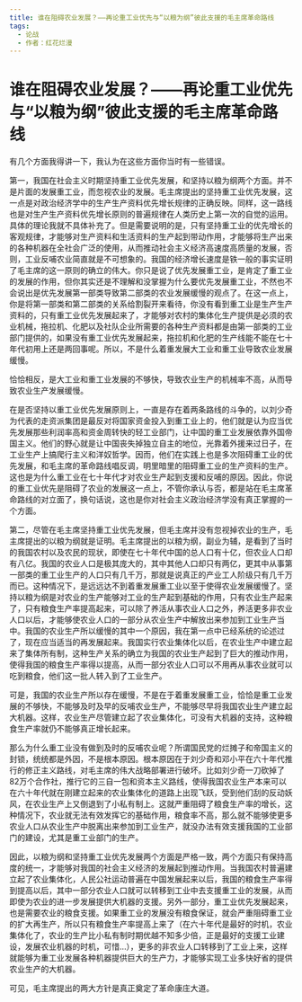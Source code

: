 ```yaml
---
title: 谁在阻碍农业发展？——再论重工业优先与“以粮为纲”彼此支援的毛主席革命路线
tags:
  - 论战
  - 作者：红花烂漫
---
```

# 谁在阻碍农业发展？——再论重工业优先与“以粮为纲”彼此支援的毛主席革命路线

有几个方面我得讲一下，我认为在这些方面你当时有一些错误。

第一，我国在社会主义时期坚持重工业优先发展，和坚持以粮为纲两个方面。并不是片面的发展重工业，而忽视农业的发展。毛主席提出的坚持重工业优先发展，这一点是对政治经济学中的生产生产资料优先增长规律的正确反映。同样，这一路线也是对生产生产资料优先增长原则的普遍规律在人类历史上第一次的自觉的运用。具体的理论我就不具体补充了。但是需要说明的是，只有坚持重工业的优先增长的客观规律，才能够对生产资料和生活资料的生产起到带动作用，才能够将生产出来的各种机器在全社会广泛的使用，从而推动社会主义经济高速度高质量的发展，否则，工业反哺农业简直就是不可想象的。我国的经济增长速度是铁一般的事实证明了毛主席的这一原则的确立的伟大。你只是说了优先发展重工业，是肯定了重工业的发展的作用，但你其实还是不理解和没掌握为什么要优先发展重工业，不然也不会说出是优先发展第一部类导致第二部类的农业发展缓慢的观点了。在这一点上，你是将第一部类和第二部类的关系给割裂开来看待，你没有看到重工业是生产生产资料的，只有重工业优先发展起来了，才能够对农村的集体化生产提供是必须的农业机械，拖拉机、化肥以及社队企业所需要的各种生产资料都是由第一部类的工业部门提供的，如果没有重工业优先发展起来，拖拉机和化肥的生产线能不能在七十年代初用上还是两回事呢。所以，不是什么着重发展大工业和重工业导致农业发展缓慢。

 恰恰相反，是大工业和重工业发展的不够快，导致农业生产的机械率不高，从而导致农业生产发展缓慢。

在是否坚持以重工业优先发展原则上，一直是存在着两条路线的斗争的，以刘少奇为代表的走资派集团是最反对将国家资金投入到重工业上的，他们就是认为应当优先发展那些利润率高和资金周转快的轻工业部门，让中国的重工业发展依靠外国帝国主义。他们的野心就是让中国丧失掉独立自主的地位，光靠着外援来过日子，在工业生产上搞爬行主义和洋奴哲学。因而，他们在实践上也是多次阻碍重工业的优先发展，和毛主席的革命路线唱反调，明里暗里的阻碍重工业的生产资料的生产。这也是为什么重工业在七十年代才对农业生产起到支援和反哺的原因。因此，你说的重工业优先是阻碍了农业的发展这一点上，不管你承认与否，都是站在毛主席革命路线的对立面了，换句话说，这也是你对社会主义政治经济学没有真正掌握的一个方面。

第二，尽管在毛主席坚持重工业优先发展，但毛主席并没有忽视掉农业的生产，毛主席提出的以粮为纲就是证明。毛主席提出的以粮为纲，副业为辅，是看到了当时的我国农村以及农民的现状，即使在七十年代中国的总人口有十亿，但农业人口却有八亿。我国的农业人口是极其庞大的，其中其他人口却只有两亿，更其中从事第一部类的重工业生产的人口只有几千万，那就是说真正的产业工人阶级只有几千万而已。这种情况下，是远远达不到着重发展重工业以至于使得农业发展缓慢了。坚持以粮为纲是对农业的生产能够对工业的生产起到基础的作用，只有农业生产起来了，只有粮食生产率提高起来，可以除了养活从事农业人口之外，养活更多非农业人口以后，才能够使农业人口的一部分从农业生产中解放出来参加到工业生产当中。我国的农业生产所以缓慢的其中一个原因，我在第一点中已经系统的论述过了，现在应当适当的再发展起来。我国实行农业集体化以后，在农业生产中建立起来了集体所有制，这种生产关系的确立为我国的农业生产起到了巨大的推动作用，使得我国的粮食生产率得以提高，从而一部分农业人口可以不用再从事农业就可以吃到粮食，他们这一批人转入到了工业生产。

 可是，我国的农业生产所以存在缓慢，不是在于着重发展重工业，恰恰是重工业发展的不够快，不能够及时及早的反哺农业生产，不能够尽早将我国农业生产建立起大机器。这样，农业生产尽管建立起了农业集体化，可没有大机器的支持，这种粮食生产率就仍不能够真正增长起来。

 那么为什么重工业没有做到及时的反哺农业呢？所谓国民党的烂摊子和帝国主义的封锁，统统都是外因，不是根本原因。根本原因在于刘少奇和邓小平在六十年代推行的修正主义路线，对毛主席的伟大战略部署进行破坏。比如刘少奇一刀砍掉了82万个合作社，推行它的三自一包和资本主义路线，使得我国农业生产本来可以在六十年代就在刚建立起来的农业集体化的道路上出现飞跃，受到他们刮的反动妖风，在农业生产上又倒退到了小私有制上。这就严重阻碍了粮食生产率的增长，这种情况下，农业就无法有效发挥它的基础作用，粮食率不高，那么就不能够使更多农业人口从农业生产中脱离出来参加到工业生产，就没办法有效支援我国的工业部门的建设，尤其是重工业部门的生产。

 因此，以粮为纲和坚持重工业优先发展两个方面是严格一致，两个方面只有保持高度的统一，才能够对我国的社会主义经济的发展起到推动作用。当我国农村普遍建立起了农业集体化，人民公社运动普遍在中国发展起来以后，我国的粮食生产率得到提高以后，其中一部分农业人口就可以转移到工业中去支援重工业的发展，从而即使为农业的进一步发展提供大机器的支援。另外一部分，重工业优先发展起来，也是需要农业的粮食支援。如果重工业的发展没有粮食保证，就会严重阻碍重工业的扩大再生产，所以只有粮食生产率提高上来了（在六十年代是最好的时机，农业集体化了，农业的生产比小私有制时期优越不知多少倍，正是最好的支援工业建设，发展农业机器的时机，可惜…），更多的非农业人口转移到了工业上来，这样就能够为重工业发展各种机器提供巨大的生产力，才能够实现工业多快好省的提供农业生产的大机器。

可见，毛主席提出的两大方针是真正奠定了革命康庄大道。